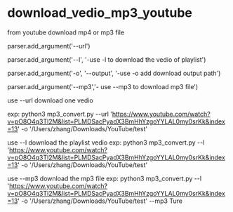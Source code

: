 # download_vedio_mp3_youtube


from youtube download mp4 or mp3 file

parser.add_argument('--url')

parser.add_argument('--l', '-use -l to download the vedio of playlist')

parser.add_argument('-o', '--output', '-use -o add download output path')

parser.add_argument('--mp3','- use --mp3 to download mp3 file')





use --url download one vedio

exp: python3 mp3_convert.py --url 'https://www.youtube.com/watch?v=pO8O4q3Tl2M&list=PLMDSacPyadX3BmHhYzgoYYLAL0my0srKk&index=13' -o '/Users/zhang/Downloads/YouTube/test'


use --l download the playlist vedio
exp: python3 mp3_convert.py --l 'https://www.youtube.com/watch?v=pO8O4q3Tl2M&list=PLMDSacPyadX3BmHhYzgoYYLAL0my0srKk&index=13' -o '/Users/zhang/Downloads/YouTube/test' 

use --mp3 download the mp3 file 
exp: python3 mp3_convert.py --l 'https://www.youtube.com/watch?v=pO8O4q3Tl2M&list=PLMDSacPyadX3BmHhYzgoYYLAL0my0srKk&index=13' -o '/Users/zhang/Downloads/YouTube/test' --mp3 Ture
